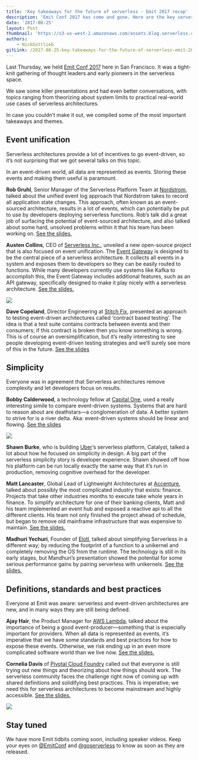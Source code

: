 ```yaml
---
title: 'Key takeaways for the future of serverless - Emit 2017 recap'
description: 'Emit Conf 2017 has come and gone. Here are the key serverless takeaways you should know about.'
date: '2017-08-25'
layout: Post
thumbnail: 'https://s3-us-west-2.amazonaws.com/assets.blog.serverless.com/Emit+Recap/Emit+logo.png'
authors:
    - NickGottlieb
gitLink: /2017-08-25-key-takeaways-for-the-future-of-serverless-emit-2017.md
---
```


Last Thursday, we held [Emit Conf 2017](http://www.emitconference.com/) here in San Francisco. It was a tight-knit gathering of thought leaders and early pioneers in the serverless space.

We saw some killer presentations and had even better conversations, with topics ranging from theorizing about system limits to practical real-world use cases of serverless architectures.

In case you couldn’t make it out, we compiled some of the most important takeaways and themes.

## Event unification 

Serverless architectures provide a lot of incentives to go event-driven, so it’s not surprising that we got several talks on this topic.

In an event-driven world, all data are represented as events. Storing these events and making them useful is paramount.

**Rob Gruhl**, Senior Manager of the Serverless Platform Team at [Nordstrom](http://shop.nordstrom.com/), talked about the unified event log approach that Nordstrom takes to record all application state changes. This approach, often known as an event-sourced architecture, results in a lot of events, which can potentially be put to use by developers deploying serverless functions. Rob’s talk did a great job of surfacing the potential of event-sourced architecture, and also talked about some hard, unsolved problems within it that his team has been working on.
[See the slides.](https://s3-us-west-2.amazonaws.com/emit-website/2017-slides/Towards+a+serverless+event-sourced+Nordstrom.pdf)

**Austen Collins**, CEO of [Serverless Inc.](https://serverless.com/), unveiled a new open-source project that is also focused on event unification. The [Event Gateway](https://serverless.com/event-gateway/) is designed to be the central piece of a serverless architecture. It collects all events in a system and exposes them to developers so they can be easily routed to functions. While many developers currently use systems like Kafka to accomplish this, the Event Gateway includes additional features, such as an API gateway, specifically designed to make it play nicely with a serverless architecture. 
[See the slides.](https://s3-us-west-2.amazonaws.com/emit-website/2017-slides/building+the+communication+fabric+for+serverless+architectures.pdf)

![](https://s3-us-west-2.amazonaws.com/assets.blog.serverless.com/Emit+Recap/Austen_Collens-Event_Gateway.png)

**Dave Copeland**, Director Engineering at [Stitch Fix](https://www.stitchfix.com), presented an approach to testing event-driven architectures called ‘contract based testing’. The idea is that a test suite contains contracts between events and their consumers; if this contract is broken then you know something is wrong. This is of course an oversimplification, but it’s really interesting to see people developing event-driven testing strategies and we’ll surely see more of this in the future.
[See the slides](https://s3-us-west-2.amazonaws.com/emit-website/2017-slides/Imagining+Contract-Based+Testing+for+Event-driven+Architectures.pdf)

## Simplicity

Everyone was in agreement that Serverless architectures remove complexity and let developers focus on results.

**Bobby Calderwood**, a technology fellow at [Capital One](https://www.capitalone.com/), used a really interesting simile to compare event-driven systems. Systems that are hard to reason about are deathstars—a conglomeration of data. A better system to strive for is a river delta. Aka: event-driven systems should be linear and flowing.
[See the slides](https://s3-us-west-2.amazonaws.com/emit-website/2017-slides/Toward+a+Functional+Programming+Analogy+for+Microservices.pdf)

![](https://s3-us-west-2.amazonaws.com/assets.blog.serverless.com/Emit+Recap/Bobby_Calderwood-River-Deltas.png)

**Shawn Burke**, who is building [Uber](https://www.uber.com/)’s serverless platform, Catalyst, talked a lot about how he focused on simplicity in design. A big part of the serverless simplicity story is developer experience. Shawn showed off how his platform can be run locally exactly the same way that it’s run in production, removing cognitive overhead for the developer.

**Matt Lancaster**, Global Lead of Lightweight Architectures at [Accenture](https://www.accenture.com/), talked about possibly the most complicated industry that exists: finance. Projects that take other industries months to execute take whole years in finance. To simplify architecture for one of their banking clients, Matt and his team implemented an event hub and exposed a reactive api to all the different clients. His team not only finished the project ahead of schedule, but began to remove old mainframe infrastructure that was expensive to maintain.
[See the slides.](https://s3-us-west-2.amazonaws.com/emit-website/2017-slides/Using+Event+Driven+Architecture+to+Transform+Core+Banking.pdf)

**Madhuri Yechuri**, Founder of [Elotl](https://angel.co/elotl), talked about simplifying Serverless in a different way; by reducing the footprint of a function to a unikernel and completely removing the OS from the runtime. The technology is still in its early stages, but Mandhuri’s presentation showed the potential for some serious performance gains by pairing serverless with unikernels.
[See the slides.](https://s3-us-west-2.amazonaws.com/emit-website/2017-slides/Unikernels+and+Event-driven+Serverless+Platforms.pdf)

## Definitions, standards and best practices

Everyone at Emit was aware: serverless and event-driven architectures are new, and in many ways they are still being defined. 

**Ajay Hair**, the Product Manager for [AWS Lambda](https://aws.amazon.com/lambda/), talked about the importance of being a good event-producer—something that is especially important for providers. When all data is represented as events, it’s imperative that we have some standards and best practices for how to expose these events. Otherwise, we risk ending up in an even more complicated software world than we live now.
[See the slides.](https://s3-us-west-2.amazonaws.com/emit-website/2017-slides/Being+a+good+citizen+in+an+event+driven+world.pdf)

**Cornelia Davis** of [Pivotal Cloud Foundry](https://pivotal.io/platform) called out that everyone is still trying out new things and theorizing about how things should work. The serverless community faces the challenge right now of coming up with shared definitions and solidifying best practices. This is imperative; we need this for serverless architectures to become mainstream and highly accessible.
[See the slides.](https://s3-us-west-2.amazonaws.com/emit-website/2017-slides/RethinkingThinking+Emit.pdf)

![](https://s3-us-west-2.amazonaws.com/assets.blog.serverless.com/Emit+Recap/Cornelia-Davis_Client-Server.png)

## Stay tuned

We have more Emit tidbits coming soon, including speaker videos. Keep your eyes on [@EmitConf](https://twitter.com/emitconf) and [@goserverless](https://twitter.com/goserverless) to know as soon as they are released.
